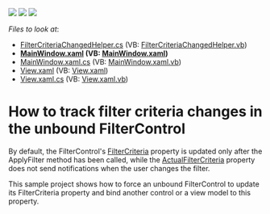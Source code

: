 <!-- default badges list -->
![](https://img.shields.io/endpoint?url=https://codecentral.devexpress.com/api/v1/VersionRange/128645017/22.2.2%2B)
[![](https://img.shields.io/badge/Open_in_DevExpress_Support_Center-FF7200?style=flat-square&logo=DevExpress&logoColor=white)](https://supportcenter.devexpress.com/ticket/details/E3766)
[![](https://img.shields.io/badge/📖_How_to_use_DevExpress_Examples-e9f6fc?style=flat-square)](https://docs.devexpress.com/GeneralInformation/403183)
<!-- default badges end -->
<!-- default file list -->
*Files to look at*:

* [FilterCriteriaChangedHelper.cs](./CS/DXSample/FilterCriteriaChangedHelper.cs) (VB: [FilterCriteriaChangedHelper.vb](./VB/DXSample/FilterCriteriaChangedHelper.vb))
* **[MainWindow.xaml](./CS/DXSample/MainWindow.xaml) (VB: [MainWindow.xaml](./VB/DXSample/MainWindow.xaml))**
* [MainWindow.xaml.cs](./CS/DXSample/MainWindow.xaml.cs) (VB: [MainWindow.xaml.vb](./VB/DXSample/MainWindow.xaml.vb))
* [View.xaml](./CS/DXSample/View.xaml) (VB: [View.xaml](./VB/DXSample/View.xaml))
* [View.xaml.cs](./CS/DXSample/View.xaml.cs) (VB: [View.xaml.vb](./VB/DXSample/View.xaml.vb))
<!-- default file list end -->
# How to track filter criteria changes in the unbound FilterControl


<p>By default, the FilterControl's <a href="http://documentation.devexpress.com/#WPF/DevExpressXpfEditorsFilteringFilterControl_FilterCriteriatopic"><u>FilterCriteria</u></a> property is updated only after the ApplyFilter method has been called, while the <a href="http://documentation.devexpress.com/#WPF/DevExpressXpfEditorsFilteringFilterControl_ActualFilterCriteriatopic"><u>ActualFilterCriteria</u></a> property does not send notifications when the user changes the filter.</p>
<p>This sample project shows how to force an unbound FilterControl to update its FilterCriteria property and bind another control or a view model to this property.</p>
